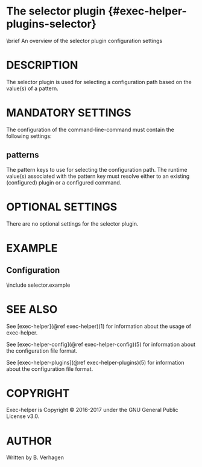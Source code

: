 The selector plugin  {#exec-helper-plugins-selector}
===================
\brief An overview of the selector plugin configuration settings

# DESCRIPTION
The selector plugin is used for selecting a configuration path based on the value(s) of a pattern.

# MANDATORY SETTINGS
The configuration of the command-line-command must contain the following settings:

## patterns
The pattern keys to use for selecting the configuration path. The runtime value(s) associated with the pattern key must resolve either to an existing (configured) plugin or a configured command.

# OPTIONAL SETTINGS
There are no optional settings for the selector plugin.
 
# EXAMPLE
## Configuration
\include selector.example

# SEE ALSO
See [exec-helper](@ref exec-helper)(1) for information about the usage of exec-helper.

See [exec-helper-config](@ref exec-helper-config)(5) for information about the configuration file format.

See [exec-helper-plugins](@ref exec-helper-plugins)(5) for information about the configuration file format.

# COPYRIGHT
 Exec-helper is Copyright &copy; 2016-2017 under the GNU General Public License v3.0.

# AUTHOR
Written by B. Verhagen
